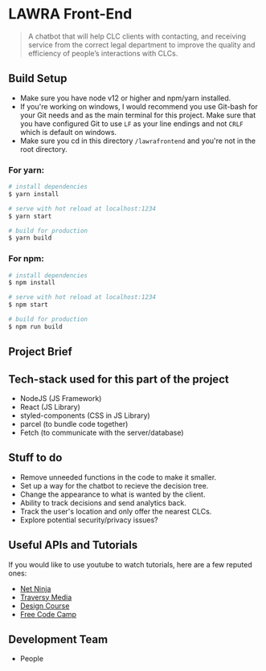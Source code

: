 # LAWRA Front-End

> A chatbot that will help
CLC clients with contacting, and receiving service from the correct legal department to improve the quality and
efficiency of people’s interactions with CLCs.

## Build Setup

* Make sure you have node v12 or higher and npm/yarn installed.
* If you're working on windows, I would recommend you use Git-bash for your Git needs and as the main terminal for this project. Make sure that you have configured Git to use `LF` as your line endings and not `CRLF` which is default on windows.
* Make sure you cd in this directory `/lawrafrontend` and you're not in the root directory.

### For yarn:

``` bash
# install dependencies
$ yarn install

# serve with hot reload at localhost:1234
$ yarn start

# build for production
$ yarn build
```

### For npm:

``` bash
# install dependencies
$ npm install

# serve with hot reload at localhost:1234
$ npm start

# build for production
$ npm run build
```

## Project Brief



## Tech-stack used for this part of the project
- NodeJS (JS Framework)
- React (JS Library)
- styled-components (CSS in JS Library)
- parcel (to bundle code together)
- Fetch (to communicate with the server/database)

## Stuff to do
- Remove unneeded functions in the code to make it smaller.
- Set up a way for the chatbot to recieve the decision tree.
- Change the appearance to what is wanted by the client.
- Ability to track decisions and send analytics back.
- Track the user's location and only offer the nearest CLCs.
- Explore potential security/privacy issues?



## Useful APIs and Tutorials

If you would like to use youtube to watch tutorials, here are a few reputed ones:
- [Net Ninja](https://www.youtube.com/channel/UCW5YeuERMmlnqo4oq8vwUpg)
- [Traversy Media](https://www.youtube.com/user/TechGuyWeb)
- [Design Course](https://www.youtube.com/user/DesignCourse)
- [Free Code Camp](https://www.youtube.com/channel/UC8butISFwT-Wl7EV0hUK0BQ)

## Development Team
- People